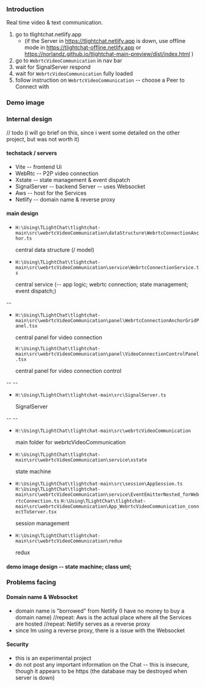 ### Introduction

Real time video & text communication.

1. go to tlightchat.netlify.app
   - (if the Server in https://tlightchat.netlify.app is down, 
      use offline mode in https://tlightchat-offline.netlify.app
      or https://norlandz.github.io/tlightchat-main-preview/dist/index.html )
2. go to `WebrtcVideoCommunication` in nav bar
3. wait for SignalServer respond
4. wait for `WebrtcVideoCommunication` fully loaded
5. follow instruction on `WebrtcVideoCommunication` -- choose a Peer to Connect with

### Demo image




### Internal design

// todo (i will go brief on this, since i went some detailed on the other project, but was not worth it)

#### techstack / servers

- Vite -- frontend Ui 
- WebRtc -- P2P video connection
- Xstate -- state management & event dispatch
- SignalServer -- backend Server -- uses Websocket
- Aws -- host for the Services
- Netlify -- domain name & reverse proxy

#### main design

- `H:\Using\TLightChat\tlightchat-main\src\webrtcVideoCommunication\dataStructure\WebrtcConnectionAnchor.ts`

  central data structure (/ model)

- `H:\Using\TLightChat\tlightchat-main\src\webrtcVideoCommunication\service\WebrtcConnectionService.ts`

  central service (-- app logic; webrtc connection; state management; event dispatch;)

\--

- `H:\Using\TLightChat\tlightchat-main\src\webrtcVideoCommunication\panel\WebrtcConnectionAnchorGridPanel.tsx`

  central panel for video connection 

  `H:\Using\TLightChat\tlightchat-main\src\webrtcVideoCommunication\panel\VideoConnectionControlPanel.tsx`

  central panel for video connection control

\--
\--

- `H:\Using\TLightChat\tlightchat-main\src\SignalServer.ts`

  SignalServer

\--
\--

- `H:\Using\TLightChat\tlightchat-main\src\webrtcVideoCommunication`

  main folder for webrtcVideoCommunication

- `H:\Using\TLightChat\tlightchat-main\src\webrtcVideoCommunication\service\xstate`

  state machine 

- `H:\Using\TLightChat\tlightchat-main\src\session\AppSession.ts`
  `H:\Using\TLightChat\tlightchat-main\src\webrtcVideoCommunication\service\EventEmitterNested_forWebrtcConnection.ts`
  `H:\Using\TLightChat\tlightchat-main\src\webrtcVideoCommunication\App_WebrtcVideoCommunication_connectToServer.tsx`

  session management

- `H:\Using\TLightChat\tlightchat-main\src\webrtcVideoCommunication\redux`

  redux

#### demo image design -- state machine; class uml;



### Problems facing

#### Domain name & Websocket 

- domain name is "borrowed" from Netlify (I have no money to buy a domain name)
  //repeat: Aws is the actual place where all the Services are hosted 
  //repeat: Netlify serves as a reverse proxy
- since Im using a reverse proxy, there is a issue with the Websocket 

#### Security 

- this is an experimental project
- do not post any important information on the Chat -- this is insecure, though it appears to be https 
  (the database may be destroyed when server is down)
